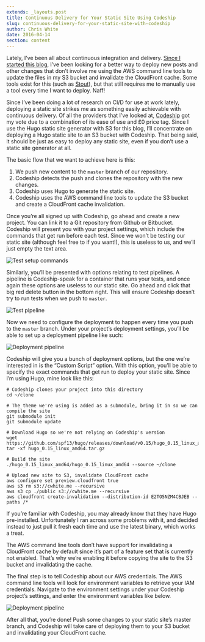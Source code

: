 ```yaml
---
extends: _layouts.post
title: Continuous Delivery for Your Static Site Using Codeship
slug: continuous-delivery-for-your-static-site-with-codeship
author: Chris White
date: 2016-04-14
section: content
---
```


Lately, I’ve been all about continuous integration and delivery. [Since I started this blog](https://cwhite.me/posts/deploying-a-static-site-to-s3-and-cloudfront/), I’ve been looking for a better way to deploy new posts and other changes that don’t involve me using the AWS command line tools to update the files in my S3 bucket and invalidate the CloudFront cache. Some tools exist for this (such as [Stout](http://stout.is/)), but that still requires me to manually use a tool every time I want to deploy. Naff!

Since I’ve been doing a lot of research on CI/D for use at work lately, deploying a static site strikes me as something easily achievable with continuous delivery. Of all the providers that I’ve looked at, [Codeship](https://codeship.com/) got my vote due to a combination of its ease of use and £0 price tag. Since I use the Hugo static site generator with S3 for this blog, I’ll concentrate on deploying a Hugo static site to an S3 bucket with Codeship. That being said, it should be just as easy to deploy any static site, even if you don’t use a static site generator at all.

The basic flow that we want to achieve here is this:

1. We push new content to the `master` branch of our repository.
2. Codeship detects the push and clones the repository with the new changes.
3. Codeship uses Hugo to generate the static site.
4. Codeship uses the AWS command line tools to update the S3 bucket and create a CloudFront cache invalidation.

Once you’re all signed up with Codeship, go ahead and create a new project. You can link it to a Git repository from Github or Bitbucket. Codeship will present you with your project settings, which include the commands that get run before each test. Since we won’t be testing our static site (although feel free to if you want!), this is useless to us, and we’ll just empty the text area.

![Test setup commands](/assets/images/posts/2016-04-14-continuous-delivery/test-setup-commands.png)

Similarly, you’ll be presented with options relating to test pipelines. A pipeline is Codeship-speak for a container that runs your tests, and once again these options are useless to our static site. Go ahead and click that big red delete button in the bottom right. This will ensure Codeship doesn’t try to run tests when we push to `master`.

![Test pipeline](/assets/images/posts/2016-04-14-continuous-delivery/test-pipeline.png)

Now we need to configure the deployment to happen every time you push to the `master` branch. Under your project’s deployment settings, you’ll be able to set up a deployment pipeline like such:

![Deployment pipeline](/assets/images/posts/2016-04-14-continuous-delivery/deployment-pipeline.png)

Codeship will give you a bunch of deployment options, but the one we’re interested in is the “Custom Script” option. With this option, you’ll be able to specify the exact commands that get run to deploy your static site. Since I’m using Hugo, mine look like this:

```
# Codeship clones your project into this directory
cd ~/clone
 
# The theme we're using is added as a submodule, bring it in so we can compile the site
git submodule init  
git submodule update
 
# Download Hugo so we're not relying on Codeship's version
wget https://github.com/spf13/hugo/releases/download/v0.15/hugo_0.15_linux_amd64.tar.gz  
tar -xf hugo_0.15_linux_amd64.tar.gz
 
# Build the site
./hugo_0.15_linux_amd64/hugo_0.15_linux_amd64 --source ~/clone
 
# Upload new site to S3, invalidate CloudFront cache
aws configure set preview.cloudfront true  
aws s3 rm s3://cwhite.me --recursive  
aws s3 cp ./public s3://cwhite.me --recursive  
aws cloudfront create-invalidation --distribution-id E2TO5NZM4CBJEB --paths /*
```

If you’re familiar with Codeship, you may already know that they have Hugo pre-installed. Unfortunately I ran across some problems with it, and decided instead to just pull it fresh each time and use the latest binary, which works a treat.

The AWS command line tools don’t have support for invalidating a CloudFront cache by default since it’s part of a feature set that is currently not enabled. That’s why we’re enabling it before copying the site to the S3 bucket and invalidating the cache.

The final step is to tell Codeship about our AWS credentials. The AWS command line tools will look for environment variables to retrieve your IAM credentials. Navigate to the environment settings under your Codeship project’s settings, and enter the environment variables like below.

![Deployment pipeline](/assets/images/posts/2016-04-14-continuous-delivery/environment-variables.png)

After all that, you’re done! Push some changes to your static site’s master branch, and Codeship will take care of deploying them to your S3 bucket and invalidating your CloudFront cache.
